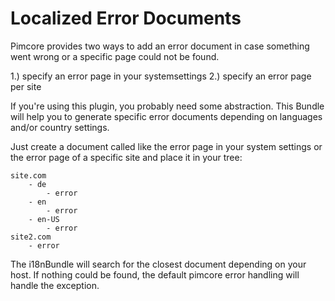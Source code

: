 # Localized Error Documents

Pimcore provides two ways to add an error document in case something went wrong or a specific page could not be found.

1.) specify an error page in your systemsettings
2.) specify an error page per site

If you're using this plugin, you probably need some abstraction. 
This Bundle will help you to generate specific error documents depending on languages and/or country settings.

Just create a document called like the error page in your system settings or the error page of a specific site and place it in your tree:

```text
site.com
    - de
        - error
    - en
        - error
    - en-US
        - error
site2.com
    - error
```

The i18nBundle will search for the closest document depending on your host. 
If nothing could be found, the default pimcore error handling will handle the exception.
